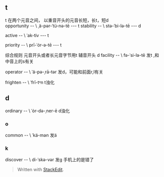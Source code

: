 ## t
t 在两个元音之间， 以重音开头的元音长短，长t，短d     
opportunity -- \ ˌä-pər-ˈtü-nə-tē  --- t
stability -- \ stə-ˈbi-lə-tē --- d
 

active -- \ ˈak-tiv --- t

priority -- \ prī-ˈȯr-ə-tē --- t

综合规则 元音开头或者长元音字节用t
辅音开头 d
facility -- \ fə-ˈsi-lə-tē 发t ,和中音上的s有关

operator -- \ ˈä-pə-ˌrā-tər 发d，可能和前面r,l有关

frighten -- \ ˈfrī-tᵊn t浊化
## d
ordinary -- \ ˈȯr-də-ˌner-ē d浊化

### o
common -- \ ˈkä-mən 发ä

### k 
discover -- \ di-ˈskə-vər  发g 手机上的是错了

> Written with [StackEdit](https://stackedit.io/).
<!--stackedit_data:
eyJoaXN0b3J5IjpbMTg3NDU1OTA0MiwtODMzOTE5NjQ5LC0xNT
I1MjQ4NDgwLC0xMzg3NDEwNzEwLC0xNDk4Njc0OTk0LDkxMjgw
NTM0NCwtNDEyNzMzNTg3LC0xNTQ2MTQyMzYsMTc1NzEwMzk4My
w2MDk2NzU3MTksMTU4Njc5NTExNl19
-->